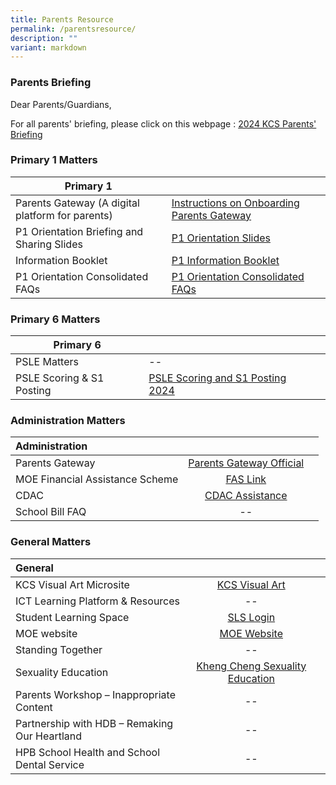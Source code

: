 ```yaml
---
title: Parents Resource
permalink: /parentsresource/
description: ""
variant: markdown
---
```

### Parents Briefing

Dear Parents/Guardians,

For all parents' briefing, please click on this webpage : [2024 KCS Parents' Briefing](https://sites.google.com/moe.edu.sg/kcs-parents-briefing?usp=sharing)


### Primary 1 Matters

| Primary 1 |  |  |
| -------- | -------- | -------- |
| Parents Gateway (A digital platform for parents) | [Instructions on Onboarding Parents Gateway](/files/Parents/Annex_A___Instructions_on_Onboarding_Parents_Gateway.pdf)     |      |
|P1 Orientation Briefing and Sharing Slides|[P1 Orientation Slides](/files/Parents/P1_orientation_slides.pdf)|
|Information Booklet|[P1 Information Booklet](/files/Parents/P1_INFORMATION_BOOKLET__FOR_COHORT_2024_.pdf)||
|P1 Orientation Consolidated FAQs|[P1 Orientation Consolidated FAQs](/files/Parents/P1_Orientation_FAQs__1_.pdf)|




### Primary 6 Matters

| Primary 6 | | |
| -------- | -------- | -------- |
|PSLE Matters     | --     |     |
|PSLE Scoring &amp; S1 Posting|[PSLE Scoring and S1 Posting 2024](/files/Parents/PSLE_Scoring_and_S1_Posting___Parent_Engagement_2024.pdf)||


### Administration Matters

| Administration | | |  
| :--- | :----: | ---: |  
| Parents Gateway | [Parents Gateway Official](https://pg.moe.edu.sg/) | |  
| MOE Financial Assistance Scheme | [FAS Link](https://www.moe.gov.sg/financial-matters/financial-assistance) |  |
|CDAC|[CDAC Assistance](https://mycdac.my.site.com/s/login/)|
|School Bill FAQ|--|

### General Matters

| General | |  |  
| :--- | :----: | ---: |  
|KCS Visual Art Microsite | [KCS Visual Art](https://sites.google.com/moe.edu.sg/art-at-kcs/about-us)|  |  
|ICT Learning Platform &amp; Resources|--||
|Student Learning Space|[SLS Login](https://vle.learning.moe.edu.sg/login)||
|MOE website|[MOE Website](https://www.moe.gov.sg/)||
|Standing Together|--||
|Sexuality Education| [Kheng Cheng Sexuality Education](https://www.khengcheng.moe.edu.sg/sexualityedu/)||
|Parents Workshop – Inappropriate Content|--||
|Partnership with HDB – Remaking Our Heartland|--||
|HPB School Health and School Dental Service|--||